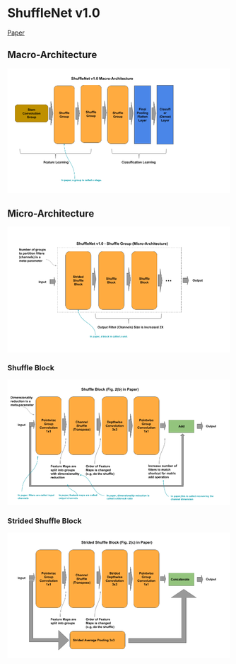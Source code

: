 
# ShuffleNet v1.0

[Paper](https://arxiv.org/pdf/1707.01083.pdf)

## Macro-Architecture

<img src='macro.png'>

## Micro-Architecture

<img src='micro.png'>

### Shuffle Block

<img src='block.png'>

### Strided Shuffle Block

<img src='strided-block.png'>
